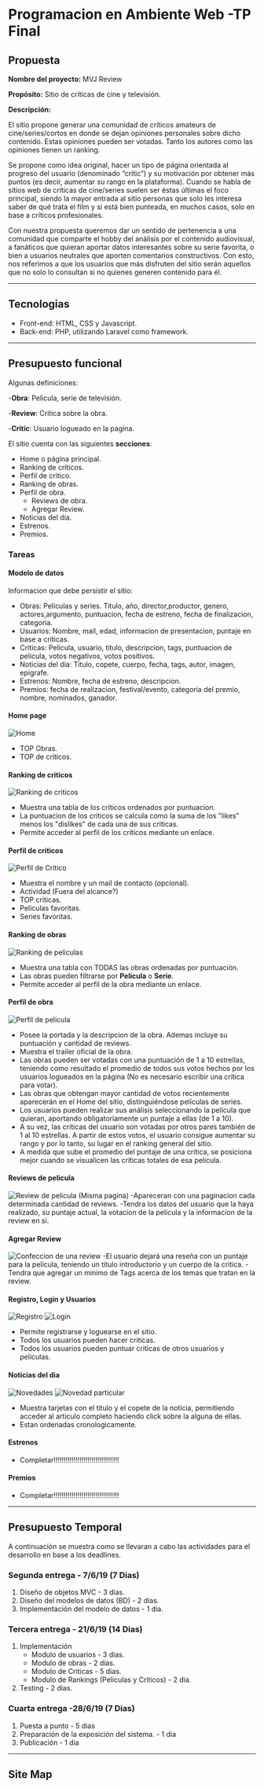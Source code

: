 # Programacion en Ambiente Web -TP Final

## Propuesta

**Nombre del proyecto:**   MVJ Review

**Propósito:**    Sitio de críticas de cine y televisión.

**Descripción:**

El sitio propone generar una comunidad de críticos amateurs de cine/series/cortos en donde se dejan opiniones personales sobre dicho contenido. Estas opiniones pueden ser votadas. Tanto los autores como las opiniones tienen un ranking.

Se propone como idea original, hacer un tipo de página orientada al progreso del usuario (denominado “crític”) y su motivación por obtener más puntos (es decir, aumentar su rango en la plataforma).
Cuando se habla de sitios web de críticas de cine/series suelen ser éstas últimas el foco principal, siendo la mayor entrada al sitio personas que solo les interesa saber de qué trata el film y si está bien punteada, en muchos casos, solo en base a críticos profesionales.

Con nuestra propuesta queremos dar un sentido de pertenencia a una comunidad que comparte el hobby del análisis por el contenido audiovisual, a fanáticos que quieran aportar datos interesantes sobre su serie favorita, o bien a usuarios neutrales que aporten comentarios constructivos. Con esto, nos referimos a que los usuarios que más disfruten del sitio serán aquellos que no solo lo consultan si no quienes generen contenido para él.

---

## Tecnologias

- Front-end: HTML, CSS y Javascript.
- Back-end: PHP, utilizando Laravel como framework.

---

## Presupuesto funcional

Algunas definiciones:

-**Obra**: Pelicula, serie de televisión.

-**Review**: Critica sobre la obra.

-**Critic**: Usuario logueado en la pagina.

El sitio cuenta con las siguientes **secciones**:

- Home o página principal.
- Ranking de críticos.
- Perfil de critico.
- Ranking de obras.
- Perfil de obra.
  - Reviews de obra.
  - Agregar Review.
- Noticias del dia.
- Estrenos.
- Premios.

### Tareas

#### Modelo de datos

Informacion que debe persistir el sitio:

- Obras: Películas y series. Titulo, año, director,productor, genero, actores,argumento, puntuacion, fecha de estreno, fecha de finalizacion, categoria.
- Usuarios: Nombre, mail, edad, informacion de presentacion, puntaje en base a criticas.
- Criticas: Pelicula, usuario, titulo, descripcion, tags, puntuacion de pelicula, votos negativos, votos positivos.
- Noticias del dia: Titulo, copete, cuerpo, fecha, tags, autor, imagen, epigrafe.
- Estrenos: Nombre, fecha de estreno, descripcion.
- Premios:  fecha de realizacion, festival/evento, categoria del premio, nombre, nominados, ganador.

#### Home page

![Home](/res/doc/HomePage.png)

- TOP Obras.
- TOP de críticos.

#### Ranking de criticos

![Ranking de criticos](/res/doc/RankingCriticos.png)

- Muestra una tabla de los criticos ordenados por puntuacion.
- La puntuacion de los criticos se calcula como la suma de los "likes" menos los "dislikes" de cada una de sus criticas.
- Permite acceder al perfil de los críticos mediante un enlace.

#### Perfil de criticos

![Perfil de Critico](/res/doc/PerfilCritico.png)

- Muestra el nombre y un mail de contacto (opcional).
- Actividad (Fuera del alcance?)
- TOP criticas.
- Peliculas favoritas.
- Series favoritas.

#### Ranking de obras

![Ranking de peliculas](/res/doc/RankingPeliculas.png)

- Muestra una tabla con TODAS las obras ordenadas por puntuación.
- Las obras pueden filtrarse por **Película** o **Serie**.
- Permite acceder al perfil de la obra mediante un enlace.

#### Perfil de obra

![Perfil de pelicula](/res/doc/PerfilPelicula.png)

- Posee la portada y la descripcion de la obra. Ademas incluye su puntuación y cantidad de reviews.
- Muestra el trailer oficial de la obra.
- Las obras pueden ser votadas con una puntuación de 1 a 10 estrellas, teniendo como resultado el promedio de todos sus votos hechos por los usuarios logueados en la página (No es necesario escribir una critica para votar).
- Las obras que obtengan mayor cantidad de votos recientemente aparecerán en el Home del sitio, distinguiéndose películas de series.
- Los usuarios pueden realizar sus análisis seleccionando la película que quieran, aportando obligatoriamente un puntaje a ellas (de 1 a 10).
- A su vez, las críticas del usuario son votadas por otros pares también de 1 al 10 estrellas. A partir de estos votos, el usuario consigue aumentar su rango y por lo tanto, su lugar en el ranking general del sitio.
- A medida que sube el promedio del puntaje de una crítica, se posiciona mejor cuando se visualicen las críticas totales de esa película.

#### Reviews de pelicula

![Review de pelicula (Misma pagina)](/res/doc/ReviewsPelicula.png)
-Apareceran con una paginacion cada determinada cantidad de reviews.
-Tendra los datos del usuario que la haya realizado, su puntaje actual, la votacion de la pelicula y la informacion de la review en si.

#### Agregar Review

![Confeccion de una review](/res/doc/AgregarReview.png)
-El usuario dejará una reseña con un puntaje para la pelicula, teniendo un titulo introductorio y un cuerpo de la critica.
-Tendra que agregar un minimo de Tags acerca de los temas que tratan en la review.

#### Registro, Login y Usuarios

![Registro](/res/doc/Registro.png)
![Login](/res/doc/Login.png)

- Permite registrarse y loguearse en el sitio.
- Todos los usuarios pueden hacer criticas.
- Todos los usuarios pueden puntuar criticas de otros usuarios y peliculas.

#### Noticias del dia

![Novedades](/res/doc/NoticiaDelDia.png)
![Novedad particular](/res/doc/NoticiaParticular.png)

- Muestra tarjetas con el titulo y el copete de la noticia, permitiendo acceder al articulo completo haciendo click sobre la alguna de ellas.
- Estan ordenadas cronologicamente.

#### Estrenos

- Completar!!!!!!!!!!!!!!!!!!!!!!!!!!!!!!!!!

#### Premios

- Completar!!!!!!!!!!!!!!!!!!!!!!!!!!!!!!!!!

---

## Presupuesto Temporal

A continuación se muestra como se llevaran a cabo las actividades para el desarrollo en base a los deadlines.

### Segunda entrega - 7/6/19 (7 Dias)

1. Diseño de objetos MVC - 3 dias.
2. Diseño del modelos de datos (BD) - 2 dias.
3. Implementación del modelo de datos - 1 dia.

### Tercera entrega - 21/6/19 (14 Dias)

1. Implementación
    - Modulo de usuarios - 3 dias.
    - Modulo de obras - 2 dias.
    - Modulo de Criticas - 5 dias.
    - Modulo de Rankings (Peliculas y Criticos) - 2 dia.
2. Testing - 2 dias.

### Cuarta entrega -28/6/19 (7 Dias)

1. Puesta a punto - 5 dias
2. Preparación de la exposición del sistema. - 1 dia
3. Publicación - 1 dia

---

## Site Map
